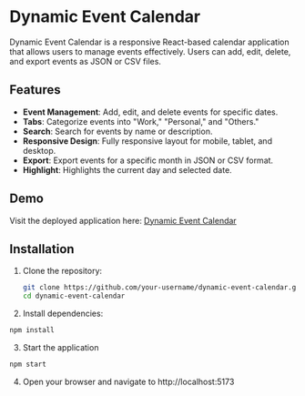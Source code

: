 # Dynamic Event Calendar

Dynamic Event Calendar is a responsive React-based calendar application that allows users to manage events effectively. Users can add, edit, delete, and export events as JSON or CSV files.

## Features

- **Event Management**: Add, edit, and delete events for specific dates.
- **Tabs**: Categorize events into "Work," "Personal," and "Others."
- **Search**: Search for events by name or description.
- **Responsive Design**: Fully responsive layout for mobile, tablet, and desktop.
- **Export**: Export events for a specific month in JSON or CSV format.
- **Highlight**: Highlights the current day and selected date.

## Demo

Visit the deployed application here: [Dynamic Event Calendar](https://dynamic-event-calendar-hazel.vercel.app/)

## Installation

1. Clone the repository:
   ```bash
   git clone https://github.com/your-username/dynamic-event-calendar.git
   cd dynamic-event-calendar
   ```
2. Install dependencies:
```bash
npm install
```
3. Start the application
```bash
npm start
```
4. Open your browser and navigate to http://localhost:5173
